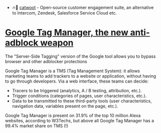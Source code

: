 
- 🔥💬 [catwoot](https://github.com/chatwoot/chatwoot) - Open-source customer engagement suite, an alternative to Intercom, Zendesk, Salesforce Service Cloud etc.

# [Google Tag Manager, the new anti-adblock weapon](https://chromium.woolyss.com/f/HTML-Google-Tag-Manager-the-new-anti-adblock-weapon.html)

The "Server-Side Tagging" version of the Google tool allows you to bypass browser and other adblocker protections

Google Tag Manager is a TMS (Tag Management System): it allows marketing teams to add trackers to a website or application, without having to go through developers. Via a web interface, these teams can decide:

- Tracers to be triggered (analytics, A / B testing, attribution, etc.).
- Trigger conditions (categories of pages, user characteristics, etc.).
- Data to be transmitted to these third-party tools (user characteristics, navigation data, variables present on the page, etc.).

Google Tag Manager is present on 31.9% of the top 10 million Alexa websites, according to W3Techs, but above all Google Tag Manager has a 99.4% market share on TMS (!)
